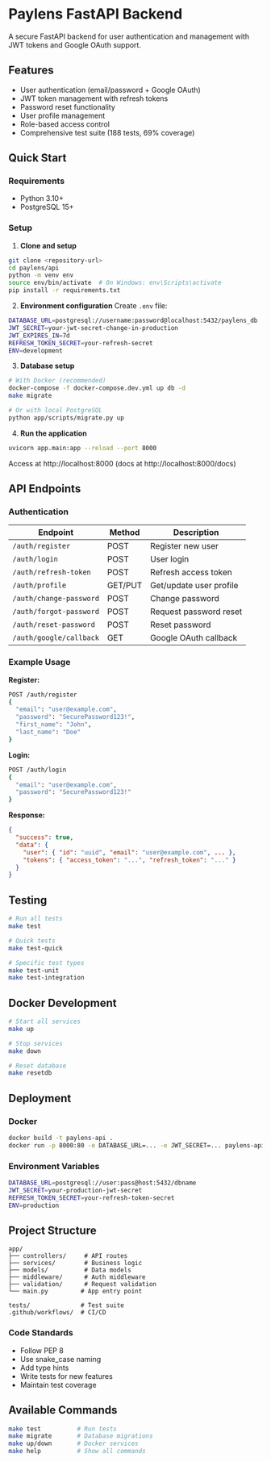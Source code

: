# Paylens FastAPI Backend

A secure FastAPI backend for user authentication and management with JWT tokens and Google OAuth support.

## Features

- User authentication (email/password + Google OAuth)
- JWT token management with refresh tokens
- Password reset functionality
- User profile management
- Role-based access control
- Comprehensive test suite (188 tests, 69% coverage)

## Quick Start

### Requirements
- Python 3.10+
- PostgreSQL 15+

### Setup

1. **Clone and setup**
```bash
git clone <repository-url>
cd paylens/api
python -m venv env
source env/bin/activate  # On Windows: env\Scripts\activate
pip install -r requirements.txt
```

2. **Environment configuration**
Create `.env` file:
```bash
DATABASE_URL=postgresql://username:password@localhost:5432/paylens_db
JWT_SECRET=your-jwt-secret-change-in-production
JWT_EXPIRES_IN=7d
REFRESH_TOKEN_SECRET=your-refresh-secret
ENV=development
```

3. **Database setup**
```bash
# With Docker (recommended)
docker-compose -f docker-compose.dev.yml up db -d
make migrate

# Or with local PostgreSQL
python app/scripts/migrate.py up
```

4. **Run the application**
```bash
uvicorn app.main:app --reload --port 8000
```

Access at http://localhost:8000 (docs at http://localhost:8000/docs)

## API Endpoints

### Authentication
| Endpoint | Method | Description |
|----------|--------|-------------|
| `/auth/register` | POST | Register new user |
| `/auth/login` | POST | User login |
| `/auth/refresh-token` | POST | Refresh access token |
| `/auth/profile` | GET/PUT | Get/update user profile |
| `/auth/change-password` | POST | Change password |
| `/auth/forgot-password` | POST | Request password reset |
| `/auth/reset-password` | POST | Reset password |
| `/auth/google/callback` | GET | Google OAuth callback |

### Example Usage

**Register:**
```bash
POST /auth/register
{
  "email": "user@example.com",
  "password": "SecurePassword123!",
  "first_name": "John",
  "last_name": "Doe"
}
```

**Login:**
```bash
POST /auth/login
{
  "email": "user@example.com",
  "password": "SecurePassword123!"
}
```

**Response:**
```json
{
  "success": true,
  "data": {
    "user": { "id": "uuid", "email": "user@example.com", ... },
    "tokens": { "access_token": "...", "refresh_token": "..." }
  }
}
```

## Testing

```bash
# Run all tests
make test

# Quick tests
make test-quick

# Specific test types
make test-unit
make test-integration
```

## Docker Development

```bash
# Start all services
make up

# Stop services
make down

# Reset database
make resetdb
```

## Deployment

### Docker
```bash
docker build -t paylens-api .
docker run -p 8000:80 -e DATABASE_URL=... -e JWT_SECRET=... paylens-api
```

### Environment Variables
```bash
DATABASE_URL=postgresql://user:pass@host:5432/dbname
JWT_SECRET=your-production-jwt-secret
REFRESH_TOKEN_SECRET=your-refresh-token-secret
ENV=production
```

## Project Structure

```
app/
├── controllers/     # API routes
├── services/        # Business logic
├── models/          # Data models
├── middleware/      # Auth middleware
├── validation/      # Request validation
└── main.py         # App entry point

tests/              # Test suite
.github/workflows/  # CI/CD
```

### Code Standards
- Follow PEP 8
- Use snake_case naming
- Add type hints
- Write tests for new features
- Maintain test coverage

## Available Commands

```bash
make test          # Run tests
make migrate       # Database migrations
make up/down       # Docker services
make help          # Show all commands
```
